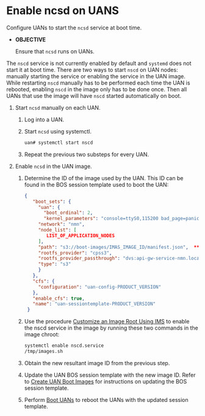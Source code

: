 
# Enable ncsd on UANS

Configure UANs to start the `ncsd` service at boot time.

- **OBJECTIVE**

    Ensure that `ncsd` runs on UANs.

The `nscd` service is not currently enabled by default and `systemd` does not start it at boot time. There are two ways to start `nscd` on UAN nodes: manually starting the service or enabling the service in the UAN image. While restarting `nscd` manually has to be performed each time the UAN is rebooted, enabling `nscd` in the image only has to be done once. Then all UANs that use the image will have `nscd` started automatically on boot.

1. Start `ncsd` manually on each UAN.

    1. Log into a UAN.

    2. Start `ncsd` using systemctl.

        ```bash
        uan# systemctl start nscd
        ```

    3. Repeat the previous two substeps for every UAN.

2. Enable `ncsd` in the UAN image.

    1. Determine the ID of the image used by the UAN. This ID can be found in the BOS session template used to boot the UAN:

        ```json
        {
           "boot_sets": {
             "uan": {
               "boot_ordinal": 2,
               "kernel_parameters": "console=ttyS0,115200 bad_page=panic crashkernel=340M hugepagelist=2m-2g intel_iommu=off intel_pstate=disable iommu=pt ip=nmn0:dhcp numa_interleave_omit=headless numa_zonelist_order=node oops=panic pageblock_order=14 pcie_ports=native printk.synchronous=y quiet rd.neednet=1 rd.retry=10 rd.shell turbo_boost_limit=999 ifmap=net2:nmn0,lan0:hsn0,lan1:hsn1 spire_join_token=${SPIRE_JOIN_TOKEN}",
             "network": "nmn",
             "node_list": [
                LIST_OF_APPLICATION_NODES
             ],
             "path": "s3://boot-images/IMAS_IMAGE_ID/manifest.json",  **# <-- image ID is here**
             "rootfs_provider": "cpss3",
             "rootfs_provider_passthrough": "dvs:api-gw-service-nmn.local:300:nmn0",
             "type": "s3"
             }
           },
           "cfs": {
             "configuration": "uan-config-PRODUCT_VERSION"
           },
           "enable_cfs": true,
           "name": "uan-sessiontemplate-PRODUCT_VERSION"
         }
        ```

    2. Use the procedure [Customize an Image Root Using IMS](Customize_an_Image_Root_Using_IMS.md) to enable the nscd service in the image by running these two commands in the image chroot:

        ```bash
        systemctl enable nscd.service
        /tmp/images.sh
        ```

    3. Obtain the new resultant image ID from the previous step.

    4. Update the UAN BOS session template with the new image ID. Refer to [Create UAN Boot Images](Create_UAN_Boot_Images.md) for instructions on updating the BOS session template.

    5. Perform [Boot UANs](Boot_UANs.md) to reboot the UANs with the updated session template.

